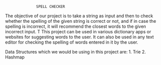                   SPELL CHECKER

The objective of our project is to take a string as input and then to check whether the spelling of the given string is correct or not, and if in case the spelling is incorrect, it will recommend the closest words to the given incorrect input. T
 This project can be used in various dictionary apps or websites for suggesting words to the user. It can also be used in any text editor for checking the spelling of words entered in it by the user.
 	 	 	 	 	 
 
 Data Structures which we would be using in this project are:
    1. Trie
    2. Hashmap